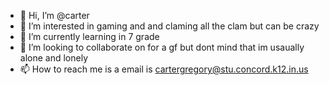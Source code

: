 - 👋 Hi, I’m @carter 
- 👀 I’m interested in gaming and and claming all the clam but can be crazy
- 🌱 I’m currently learning in 7 grade
- 💞️ I’m looking to collaborate on for a gf but dont mind that im usaually alone and lonely
- 📫 How to reach me is a email is cartergregory@stu.concord.k12.in.us

<!---
cartergregory1224223/cartergregory1224223 is a ✨ special ✨ repository because its `README.md` (this file) appears on your GitHub profile.
You can click the Preview link to take a look at your changes.
--->
